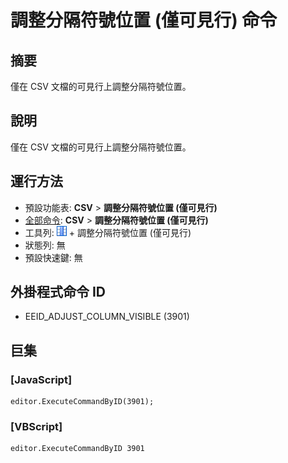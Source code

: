 # 調整分隔符號位置 (僅可見行) 命令

## 摘要

僅在 CSV 文檔的可見行上調整分隔符號位置。

## 說明

僅在 CSV 文檔的可見行上調整分隔符號位置。

## 運行方法

- 預設功能表: **CSV** \> **調整分隔符號位置 (僅可見行)**
- [全部命令](../tools/all_commands): **CSV** \> **調整分隔符號位置 (僅可見行)**
- 工具列: ![](../../images/columns_separators.png) \+ 調整分隔符號位置 (僅可見行)
- 狀態列: 無
- 預設快速鍵: 無

## 外掛程式命令 ID

- EEID\_ADJUST\_COLUMN\_VISIBLE (3901)

## 巨集

### \[JavaScript\]

```
editor.ExecuteCommandByID(3901);
```

### \[VBScript\]

```
editor.ExecuteCommandByID 3901
```
